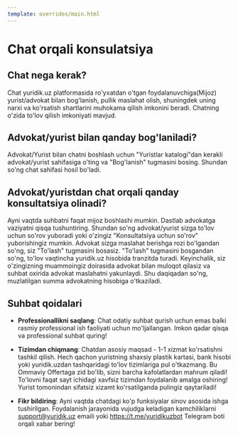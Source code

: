 ```yaml
---
template: overrides/main.html
---
```


# Chat orqali konsulatsiya


## Chat nega kerak?
Chat yuridik.uz platformasida ro'yxatdan o'tgan foydalanuvchiga(Mijoz) yurist/advokat bilan bog'lanish, pullik maslahat olish, shuningdek uning narxi va ko'rsatish shartlarini muhokama qilish imkonini beradi. 
Chatning o'zida to'lov qilish imkoniyati mavjud. 

## Advokat/yurist bilan qanday bog'laniladi?
Advokat/Yurist bilan chatni boshlash uchun "Yuristlar katalogi"dan kerakli advokat/yurist sahifasiga o'ting va "Bog'lanish" tugmasini bosing. Shundan so'ng chat sahifasi hosil bo'ladi.

## Advokat/yuristdan chat orqali qanday konsultatsiya olinadi?
Ayni vaqtda suhbatni faqat mijoz boshlashi mumkin. Dastlab advokatga vaziyatni qisqa tushuntiring. Shundan so'ng advokat/yurist sizga to'lov uchun so'rov yuboradi 
yoki o'zingiz "Konsultatsiya uchun so'rov" yuborishingiz mumkin. Advokat sizga maslahat berishga rozi bo'lgandan so'ng, siz "To'lash" tugmasini bosasiz. 
"To'lash" tugmasini bosgandan so'ng, to'lov vaqtincha yuridik.uz hisobida tranzitda turadi. Keyinchalik, siz o'zingizning muammoingiz doirasida advokat bilan muloqot qilasiz va suhbat oxirida advokat maslahatni yakunlaydi. Shu daqiqadan so'ng, muzlatilgan summa advokatning hisobiga o'tkaziladi.

## Suhbat qoidalari

- __Professionallikni saqlang__: Chat odatiy suhbat qurish uchun emas balki rasmiy professional
ish faoliyati uchun mo'ljallangan. Imkon qadar qisqa va professional suhbat quring!

- __Tizimdan chiqmang__: Chatdan asosiy maqsad - 1-1 xizmat ko'rsatishni tashkil qilish.
Hech qachon yuristning shaxsiy plastik kartasi, bank hisobi yoki yuridik.uzdan tashqaridagi to'lov tizimlariga pul o'tkazmang. 
Bu Ommaviy Offertaga zid bo'lib, sizni barcha kafolatlardan
mahrum qiladi! To'lovni faqat sayt ichidagi xavfsiz tizimdan foydalanib amalga oshiring! 
Yurist tomonindan sifatsiz xizamt ko'rsatilganda pulingiz qaytariladi!

- __Fikr bildiring__: Ayni vaqtda chatdagi ko'p funksiyalar sinov asosida ishga tushirilgan.
Foydalanish jarayonida vujudga keladigan kamchiliklarni support@yuridik.uz emaili yoki 
https://t.me/yuridikuzbot Telegram boti orqali xabar bering!
